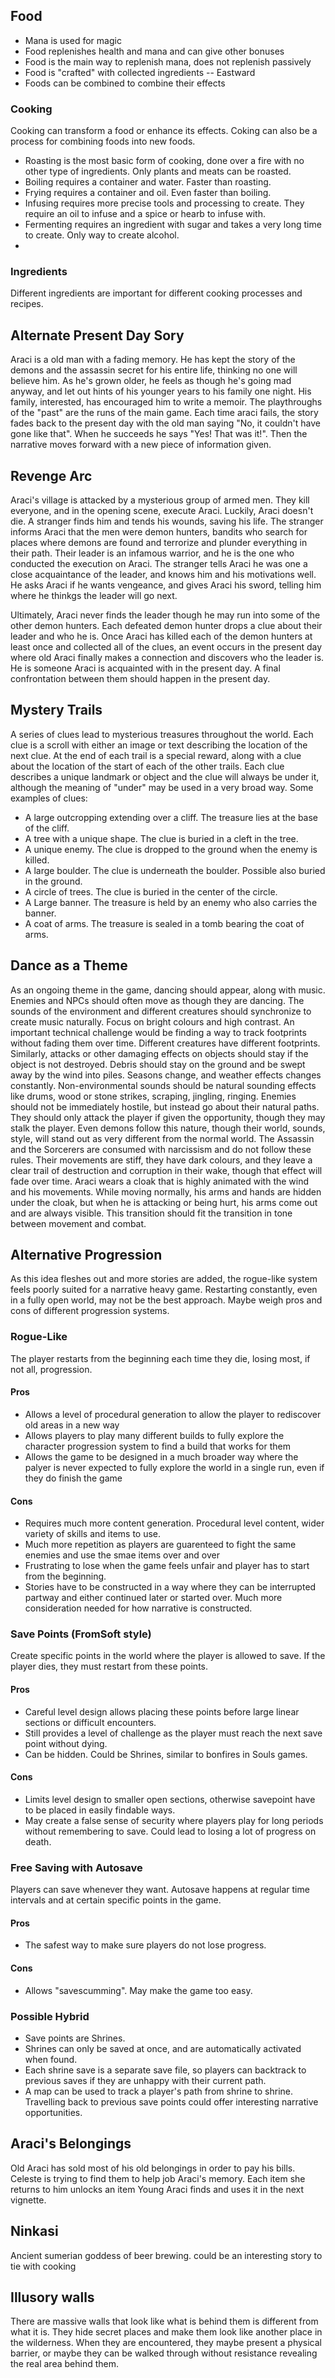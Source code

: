 ## Food
* Mana is used for magic
* Food replenishes health and mana and can give other bonuses
* Food is the main way to replenish mana, does not replenish passively
* Food is "crafted" with collected ingredients -- Eastward
* Foods can be combined to combine their effects
### Cooking
Cooking can transform a food or enhance its effects. Coking can also be a process for combining foods into new foods.

* Roasting is the most basic form of cooking, done over a fire with no other type of ingredients. Only plants and meats can be roasted.
* Boiling requires a container and water. Faster than roasting.
* Frying requires a container and oil. Even faster than boiling.
* Infusing requires more precise tools and processing to create. They require an oil to infuse and a spice or hearb to infuse with.
* Fermenting requires an ingredient with sugar and takes a very long time to create. Only way to create alcohol.
* 

### Ingredients
Different ingredients are important for different cooking processes and recipes.

## Alternate Present Day Sory
Araci is a old man with a fading memory. He has kept the story of the demons and the assassin secret for his entire life, thinking no one will believe him. As he's grown older, he feels as though he's going mad anyway, and let out hints of his younger years to his family one night. His family, interested, has encouraged him to write a memoir. The playthroughs of the "past" are the runs of the main game. Each time araci fails, the story fades back to the present day with the old man saying "No, it couldn't have gone like that". When he succeeds he says "Yes! That was it!". Then the narrative moves forward with a new piece of information given.

## Revenge Arc

Araci's village is attacked by a mysterious group of armed men. They kill everyone, and in the opening scene, execute Araci. Luckily, Araci doesn't die. A stranger finds him and tends his wounds, saving his life. The stranger informs Araci that the men were demon hunters, bandits who search for places where demons are found and terrorize and plunder everything in their path. Their leader is an infamous warrior, and he is the one who conducted the execution on Araci. The stranger tells Araci he was one a close acquaintance of the leader, and knows him and his motivations well. He asks Araci if he wants vengeance, and gives Araci his sword, telling him where he thinkgs the leader will go next.

Ultimately, Araci never finds the leader though he may run into some of the other demon hunters. Each defeated demon hunter drops a clue about their leader and who he is. Once Araci has killed each of the demon hunters at least once and collected all of the clues, an event occurs in the present day where old Araci finally makes a connection and discovers who the leader is. He is someone Araci is acquainted with in the present day. A final confrontation between them should happen in the present day.

## Mystery Trails

A series of clues lead to mysterious treasures throughout the world. Each clue is a scroll with either an image or text describing the location of the next clue. At the end of each trail is a special reward, along with a clue about the location of the start of each of the other trails.
Each clue describes a unique landmark or object and the clue will always be under it, although the meaning of "under" may be used in a very broad way.
Some examples of clues:
* A large outcropping extending over a cliff. The treasure lies at the base of the cliff.
* A tree with a unique shape. The clue is buried in a cleft in the tree.
* A unique enemy. The clue is dropped to the ground when the enemy is killed.
* A large boulder. The clue is underneath the boulder. Possible also buried in the ground.
* A circle of trees. The clue is buried in the center of the circle.
* A Large banner. The treasure is held by an enemy who also carries the banner.
* A coat of arms. The treasure is sealed in a tomb bearing the coat of arms.

## Dance as a Theme
As an ongoing theme in the game, dancing should appear, along with music. Enemies and NPCs should often move as though they are dancing. The sounds of the environment and different creatures should synchronize to create music naturally. Focus on bright colours and high contrast.
An important technical challenge would be finding a way to track footprints without fading them over time. Different creatures have different footprints. Similarly, attacks or other damaging effects on objects should stay if the object is not destroyed. Debris should stay on the ground and be swept away by the wind into piles. Seasons change, and weather effects changes constantly. Non-environmental sounds should be natural sounding effects like drums, wood or stone strikes, scraping, jingling, ringing.
Enemies should not be immediately hostile, but instead go about their natural paths. They should only attack the player if given the opportunity, though they may stalk the player. Even demons follow this nature, though their world, sounds, style, will stand out as very different from the normal world.
The Assassin and the Sorcerers are consumed with narcissism and do not follow these rules. Their movements are stiff, they have dark colours, and they leave a clear trail of destruction and corruption in their wake, though that effect will fade over time. 
Araci wears a cloak that is highly animated with the wind and his movements. While moving normally, his arms and hands are hidden under the cloak, but when he is attacking or being hurt, his arms come out and are always visible. This transition should fit the transition in tone between movement and combat.

## Alternative Progression
As this idea fleshes out and more stories are added, the rogue-like system feels poorly suited for a narrative heavy game. Restarting constantly, even in a fully open world, may not be the best approach. Maybe weigh pros and cons of different progression systems.
### Rogue-Like
The player restarts from the beginning each time they die, losing most, if not all, progression.
#### Pros
* Allows a level of procedural generation to allow the player to rediscover old areas in a new way
* Allows players to play many different builds to fully explore the character progression system to find a build that works for them
* Allows the game to be designed in a much broader way where the palyer is never expected to fully explore the world in a single run, even if they do finish the game
#### Cons
* Requires much more content generation. Procedural level content, wider variety of skills and items to use.
* Much more repetition as players are guarenteed to fight the same enemies and use the smae items over and over
* Frustrating to lose when the game feels unfair and player has to start from the beginning.
* Stories have to be constructed in a way where they can be interrupted partway and either continued later or started over. Much more consideration needed for how narrative is constructed.
### Save Points (FromSoft style)
Create specific points in the world where the player is allowed to save. If the player dies, they must restart from these points.
#### Pros
* Careful level design allows placing these points before large linear sections or difficult encounters.
* Still provides a level of challenge as the player must reach the next save point without dying.
* Can be hidden. Could be Shrines, similar to bonfires in Souls games.
#### Cons
* Limits level design to smaller open sections, otherwise savepoint have to be placed in easily findable ways.
* May create a false sense of security where players play for long periods without remembering to save. Could lead to losing a lot of progress on death.
### Free Saving with Autosave
Players can save whenever they want. Autosave happens at regular time intervals and at certain specific points in the game.
#### Pros
* The safest way to make sure players do not lose progress.
#### Cons
* Allows "savescumming". May make the game too easy.

### Possible Hybrid
* Save points are Shrines.
* Shrines can only be saved at once, and are automatically activated when found.
* Each shrine save is a separate save file, so players can backtrack to previous saves if they are unhappy with their current path.
* A map can be used to track a player's path from shrine to shrine. Travelling back to previous save points could offer interesting narrative opportunities.

## Araci's Belongings
Old Araci has sold most of his old belongings in order to pay his bills. Celeste is trying to find them to help job Araci's memory. Each item she returns to him unlocks an item Young Araci finds and uses it in the next vignette. 

## Ninkasi
Ancient sumerian goddess of beer brewing. could be an interesting story to tie with cooking

## Illusory walls
There are massive walls that look like what is behind them is different from what it is. They hide secret places and make them look like another place in the wilderness. When they are encountered, they maybe present a physical barrier, or maybe they can be walked through without resistance revealing the real area behind them.